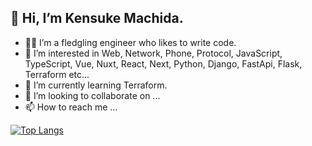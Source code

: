 ## 👋 Hi, I’m Kensuke Machida.
- 👨‍💻 I’m a fledgling engineer who likes to write code.
- 👀 I’m interested in Web, Network, Phone, Protocol, JavaScript, TypeScript, Vue, Nuxt, React, Next, Python, Django, FastApi, Flask, Terraform etc...
- 🌱 I’m currently learning Terraform.
- 💞️ I’m looking to collaborate on ...
- 📫 How to reach me ...

<!-- ![Anurag's GitHub stats](https://github-readme-stats.vercel.app/api/?username=ken-1200&show_icons=true) -->

[![Top Langs](https://github-readme-stats.vercel.app/api/top-langs/?username=ken-1200&layout=compact)](https://github.com/anuraghazra/github-readme-stats)

<!---
ken-1200/ken-1200 is a ✨ special ✨ repository because its `README.md` (this file) appears on your GitHub profile.
You can click the Preview link to take a look at your changes.
--->
